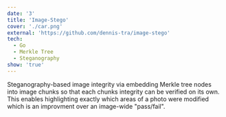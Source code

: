 ```yaml
---
date: '3'
title: 'Image-Stego'
cover: './car.png'
external: 'https://github.com/dennis-tra/image-stego'
tech:
  - Go
  - Merkle Tree
  - Steganography
show: 'true'
---
```


Steganography-based image integrity via embedding Merkle tree nodes into image chunks so that each chunks integrity can be verified on its own. This enables highlighting exactly which areas of a photo were modified which is an improvment over an image-wide "pass/fail".
